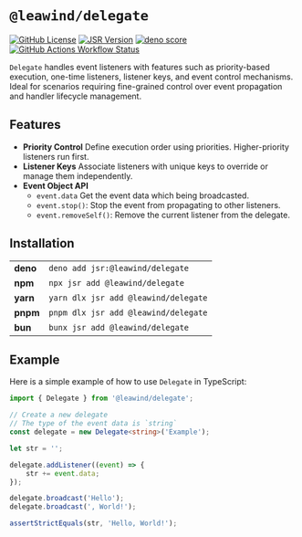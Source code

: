 # `@leawind/delegate`

[![GitHub License](https://img.shields.io/github/license/Leawind/delegate-ts)](https://github.com/Leawind/delegate-ts)
[![JSR Version](https://jsr.io/badges/@leawind/delegate)](https://jsr.io/@leawind/delegate)
[![deno score](https://jsr.io/badges/@leawind/delegate/score)](https://jsr.io/@leawind/delegate/doc)
[![GitHub Actions Workflow Status](https://img.shields.io/github/actions/workflow/status/Leawind/delegate-ts/deno-test.yaml?branch=main&logo=github-actions&label=test)](https://github.com/Leawind/delegate-ts/actions/workflows/deno-test.yaml)

`Delegate` handles event listeners with features such as priority-based execution, one-time listeners, listener keys, and event control mechanisms. Ideal for scenarios requiring fine-grained control over event propagation and handler lifecycle management.

## Features

- **Priority Control** Define execution order using priorities. Higher-priority listeners run first.
- **Listener Keys** Associate listeners with unique keys to override or manage them independently.
- **Event Object API**
  - `event.data` Get the event data which being broadcasted.
  - `event.stop()`: Stop the event from propagating to other listeners.
  - `event.removeSelf()`: Remove the current listener from the delegate.

## Installation

|          |                                      |
| -------- | ------------------------------------ |
| **deno** | `deno add jsr:@leawind/delegate`     |
| **npm**  | `npx jsr add @leawind/delegate`      |
| **yarn** | `yarn dlx jsr add @leawind/delegate` |
| **pnpm** | `pnpm dlx jsr add @leawind/delegate` |
| **bun**  | `bunx jsr add @leawind/delegate`     |

## Example

Here is a simple example of how to use `Delegate` in TypeScript:

```typescript
import { Delegate } from '@leawind/delegate';

// Create a new delegate
// The type of the event data is `string`
const delegate = new Delegate<string>('Example');

let str = '';

delegate.addListener((event) => {
	str += event.data;
});

delegate.broadcast('Hello');
delegate.broadcast(', World!');

assertStrictEquals(str, 'Hello, World!');
```
